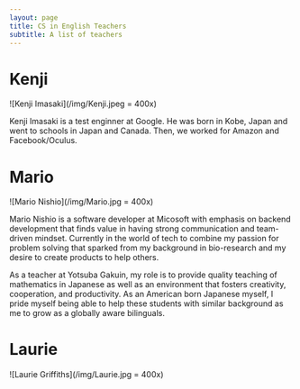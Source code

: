 ```yaml
---
layout: page
title: CS in English Teachers
subtitle: A list of teachers
---
```


# Kenji

![Kenji Imasaki](/img/Kenji.jpeg = 400x)

Kenji Imasaki is a test enginner at Google. He was born in Kobe, Japan
and went to schools in Japan and Canada. Then, we worked for Amazon
and Facebook/Oculus.

# Mario

![Mario Nishio](/img/Mario.jpg = 400x)

Mario Nishio is a software developer at Micosoft with emphasis on
backend development that finds value in having strong communication
and team-driven mindset. Currently in the world of tech to combine my
passion for problem solving that sparked from my background in
bio-research and my desire to create products to help others.

As a teacher at Yotsuba Gakuin, my role is to provide quality teaching
of mathematics in Japanese as well as an environment that fosters
creativity, cooperation, and productivity. As an American born
Japanese myself, I pride myself being able to help these students with
similar background as me to grow as a globally aware bilinguals.

# Laurie

![Laurie Griffiths](/img/Laurie.jpg = 400x)





